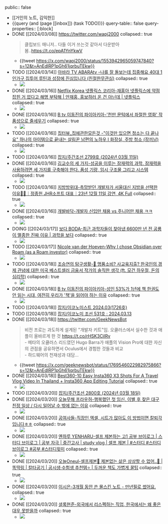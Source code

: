 public:: false

- [[거인의 노트, 김익한]]
- {{query (and (page [[inbox]]) (task TODO))}}
  query-table:: false
  query-properties:: [:block]
- DONE [[2024/03/08]] https://twitter.com/wapj2000
  collapsed:: true
  > 클립보드 매니저.. 다들 이거 쓰는것 같아서 다운받아봄..<https://t.co/epA1YnYkwV>
	- {{tweet https://x.com/wapj2000/status/1553942965059747840?s=12&t=AnEdIRP1pGh61jqrbuTEkw}}
- TODO [[2024/03/14]] [아바라 TV ABARAtv -나를 잘 돌보는데 집중해요 40대 1인가구 집투어 루틴과 성장에 진심입니다 (친절한무관심)](https://youtube.com/watch?v=BAlWglGI2lE&si=5CqYy6Z-9F7uO_r0) 
  collapsed:: true
	- ![](https://i.ytimg.com/vi/BAlWglGI2lE/hqdefault.jpg)
- DONE [[2024/03/16]] [Netflix Korea 넷플릭스 코리아-재홍아 넷플릭스에 약점 잡힌 거 없다고 해명 부탁해 | 안재홍, 홍보하러 온 건 아닌데 | 넷플릭스](https://youtube.com/watch?v=dr9x99BblAA&si=8iBpa6EgyzZb6vJo) 
  collapsed:: true
	- ![](https://i.ytimg.com/vi/dr9x99BblAA/hqdefault.jpg)
- DONE [[2024/03/16]] [B tv 이동진의 파이아키아-'천만 문턱에서 좌절한 영화' 작품성으로 줄세우기](https://youtube.com/watch?v=EWwGGTpMKsM&si=3Xirh30TjXwTCU_t) 
  collapsed:: true
	- ![](https://i.ytimg.com/vi/EWwGGTpMKsM/hqdefault.jpg)
- TODO [[2024/03/16]] [집터뷰_집에관한모든것 -"이것만 있으면 청소는 다 끝나요" 하나의 아이템으로 끝내는 살림꾼 남편의 노하우  I 화장실, 주방 청소 (장끼남)](https://youtube.com/watch?v=mtpzDFrvwME&si=ga1TsPvwKW-D9bij) 
  collapsed:: true
	- ![](https://i.ytimg.com/vi/mtpzDFrvwME/hqdefault.jpg)
- TODO [[2024/03/16]] [잡지/주간조선 2799호 (2024년 03월 11일)](https://millie.page.link/?ibi=kr.co.millie.MillieShelf&efr=1&link=https://link.millie.co.kr/v3/bookDetail/179643641%3Furl%3Dhttps://www.millie.co.kr/v3/bookDetail/179643641)
- DONE [[2024/03/16]] [김교수의 세 가지-성공을 이루는 잠재력의 과학. 잠재력을 사용하려면 세 가지를 구축해야 한다. 품성 기량, 임시 구조물 그리고 시스템](https://youtube.com/watch?v=f76V84ayP0U&si=MDmB5hEjrxaj0Td9) 
  collapsed:: true
	- ![](https://i.ytimg.com/vi/f76V84ayP0U/hqdefault.jpg)
- TODO [[2024/03/16]] [지방방위대-촉망받던 개발자가 서울대신 지방을 선택한 이유👨‍💻｜정종헌 JHR소프트 대표｜23년 12월 11일 강연, 4K Full](https://youtube.com/watch?v=8AKTRQ8Ib-s&si=o--M2zJ3FKcsEmpg) 
  collapsed:: true
	- ![](https://i.ytimg.com/vi/8AKTRQ8Ib-s/hqdefault.jpg)
- DONE [[2024/03/16]] [개발바닥-개발자 신입만 채용 vs 주니어만 채용 ㅋㅋ](https://youtube.com/watch?v=7o3X0WiCO6U&si=XmCJe5ygBWng7Dud) 
  collapsed:: true
	- ![](https://i.ytimg.com/vi/7o3X0WiCO6U/hqdefault.jpg)
- DOING [[2024/03/17]] [보다 BODA-최근 과학자들이 찾아낸 6600만 년 전 공룡이 멸종한 진짜 이유 | 과학을 보다](https://youtube.com/watch?v=A-8K_pfCaDc&si=ASkWm4AWew0d0m7Z) 
  collapsed:: true
	- ![](https://i.ytimg.com/vi/A-8K_pfCaDc/hqdefault.jpg)
- TODO [[2024/03/17]] [Nicole van der Hoeven-Why I chose Obsidian over Roam (as a Roam investor)](https://youtube.com/watch?v=AWUk8-6yG2g&si=FzCLPGTomQnPJzlo) 
  collapsed:: true
	- ![](https://i.ytimg.com/vi/AWUk8-6yG2g/hqdefault.jpg)
- TODO [[2024/03/18]] [조승연의 탐구생활-👜 명품소비? 사교육지출? 한국인의 경제 관념에 대한 미국 베스트셀러 금융서 작가의 솔직한 생각 (ft. 모건 하우절, 돈의 심리학)](https://youtube.com/watch?v=A-48a6cLcg8&si=x690WdQvOvH9lalX) 
  collapsed:: true
	- ![](https://i.ytimg.com/vi/A-48a6cLcg8/hqdefault.jpg)
- DONE [[2024/03/18]] [B tv 이동진의 파이아키아-성인 53%가 1년에 책 한권도 안 읽는 시대, 여전히 우리가 '책'을 읽어야 하는 이유](https://youtube.com/watch?v=ehIdjNaJyIw&si=3YusENL8r15scYLh) 
  collapsed:: true
	- ![](https://i.ytimg.com/vi/ehIdjNaJyIw/hqdefault.jpg)
- TODO [[2024/03/18]] [잡지/이코노미스트 2024.03(1726호)](https://millie.page.link/?ibi=kr.co.millie.MillieShelf&efr=1&link=https://link.millie.co.kr/v3/bookDetail/179644271%3Furl%3Dhttps://www.millie.co.kr/v3/bookDetail/179644271)
- TODO [[2024/03/18]] [잡지/이코노미 조선 531호 : 2024.03.13](https://millie.page.link/?ibi=kr.co.millie.MillieShelf&efr=1&link=https://link.millie.co.kr/v3/bookDetail/179644272%3Furl%3Dhttps://www.millie.co.kr/v3/bookDetail/179644272)
- DONE [[2024/03/18]] https://twitter.com/GeekNewsBot
  > 비전 프로는 과도하게 설계된 "개발자 키트"임. 오큘러스에서 실수한 것과 애플이 올바르게 한 것 <https://t.co/rHSK3CilRv>   
  \- 메타의 오큘러스 리드였던 Hugo Barra가 애플의 Vision Pro에 대한 자신의 관점을 공유하면서 Oculus에서 경험한 것들과 비교   
  \- 하드웨어의 천재성과 대담...
	- {{tweet https://x.com/geeknewsbot/status/1769546022982975866?s=12&t=AnEdIRP1pGh61jqrbuTEkw}}
- DONE [[2024/03/18]] [Best360-10 Easy Insta360 X3 Shots For A Travel Vlog Video In Thailand + Insta360 App Editing Tutorial](https://youtube.com/watch?v=LqE6pcxrv_c&si=l3erauX6WTgox2Dq) 
  collapsed:: true
	- ![](https://i.ytimg.com/vi/LqE6pcxrv_c/hqdefault.jpg)
- TODO [[2024/03/20]] [잡지/주간조선 2800호 (2024년 03월 18일)](https://millie.page.link/?ibi=kr.co.millie.MillieShelf&efr=1&link=https://link.millie.co.kr/v3/bookDetail/179644302%3Furl%3Dhttps://www.millie.co.kr/v3/bookDetail/179644302)
- DONE [[2024/03/20]] [오늘무해 프라우허-행복했던 첫 임신,  이별 후 찾은 대구 친정 일상 / 다시 일어날 수 밖에 없는 이유](https://youtube.com/watch?v=su66vg9mspM&si=GQnap-6VhD1KbEwL) 
  collapsed:: true
	- ![](https://i.ytimg.com/vi/su66vg9mspM/hqdefault.jpg)
- DONE [[2024/03/20]] [공여사들-직장인 엑셀, 시트가 많아도 이 방법이면 칼퇴각입니다ㅎㅎ](https://youtube.com/watch?v=TgPGaxRk_aA&si=9lq16SRlCHYlkEUo) 
  collapsed:: true
	- ![](https://i.ytimg.com/vi/TgPGaxRk_aA/hqdefault.jpg)
- DONE [[2024/03/20]] [옌하루 YENHARU-셀프 제본하는 고1 공부 브이로그 | 스터디 브이로그 | 공부 자극 | 중간고사 | study vlog | 셀프 제본 | #스터디 #스터디브이로그 #공부 #스터디윗미](https://youtube.com/watch?v=fDlkL2QMZd8&si=GQe1yhxMJD7MRgXy) 
  collapsed:: true
	- ![](https://i.ytimg.com/vi/fDlkL2QMZd8/hqdefault.jpg)
- DONE [[2024/03/20]] [오늘Oneul-셀프제본🤍 제본없는 삶은 상상할 수 없어..🥹 | 똑딱링 | 칼타공기 | 공시생·수험생 추천템⭐️ | 두꺼운 책도 가볍게 꿀팁](https://youtube.com/watch?v=17ui7jGSiX0&si=WquqQnQ7erGLjxy3) 
  collapsed:: true
	- ![](https://i.ytimg.com/vi/17ui7jGSiX0/hqdefault.jpg)
- DONE [[2024/03/20]] [이시은-3개월 동안 쓴 몰스킨 노트 - 만년필로 썼어요.](https://youtube.com/watch?v=zDWZlTlhmFA&si=FZoBkHNRjzGShZq9) 
  collapsed:: true
	- ![](https://i.ytimg.com/vi/zDWZlTlhmFA/hqdefault.jpg)
- DONE [[2024/03/20]] [셜록현준-외국에서 리스펙하는 직업, 한국에서는 왜 좋은 대우 못받을까](https://youtube.com/watch?v=WpZVjc9oOD0&si=tykp62INlkeyctKG) 
  collapsed:: true
	- ![](https://i.ytimg.com/vi/WpZVjc9oOD0/hqdefault.jpg)